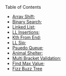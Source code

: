 Table of Contents

- [Array Shift](arrayShift.md);
- [Binary Search](binarySearch.md);
- [Linked List](linkedList.md); 
- [LL Insertions](llInsertions.md); 
- [Kth From End](kthFromEnd.md);
- [LL Sip](llZip.md);
- [Psuedo Queue](pseudoQueue.md);
- [Animal Shelter](animalShelter.md);
- [Multi Bracket Validation](multiBracketValidation.md);
- [Find Max Value](maxvalue.md);
- [Fizz Buzz Tree](fizzbuzz.md)
